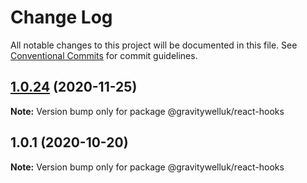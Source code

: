# Change Log

All notable changes to this project will be documented in this file.
See [Conventional Commits](https://conventionalcommits.org) for commit guidelines.

## [1.0.24](https://github.com/GravitywellUK/packages/compare/@gravitywelluk/react-hooks@1.0.23...@gravitywelluk/react-hooks@1.0.24) (2020-11-25)

**Note:** Version bump only for package @gravitywelluk/react-hooks





## 1.0.1 (2020-10-20)

**Note:** Version bump only for package @gravitywelluk/react-hooks

